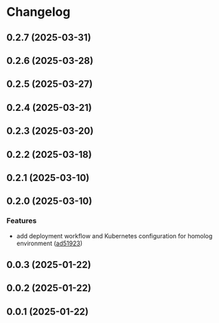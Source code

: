 # Changelog

## 0.2.7 (2025-03-31)

## 0.2.6 (2025-03-28)

## 0.2.5 (2025-03-27)

## 0.2.4 (2025-03-21)

## 0.2.3 (2025-03-20)

## 0.2.2 (2025-03-18)

## 0.2.1 (2025-03-10)

## 0.2.0 (2025-03-10)

### Features

* add deployment workflow and Kubernetes configuration for homolog environment ([ad51923](https://github.com/oondemand/app-publisher-rakuten/commit/ad51923622d8703dab23eadad08589e9f3aefd77))

## 0.0.3 (2025-01-22)

## 0.0.2 (2025-01-22)

## 0.0.1 (2025-01-22)
